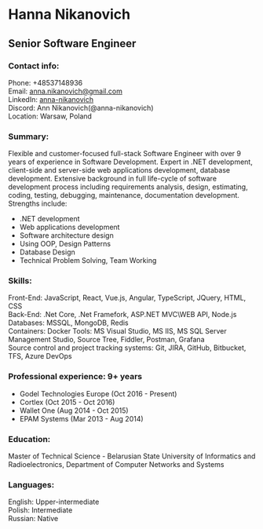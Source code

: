 # Hanna Nikanovich
## Senior Software Engineer
### Contact info:
Phone: +48537148936\
Email: anna.nikanovich@gmail.com\
LinkedIn: [anna-nikanovich](https://www.linkedin.com/in/anna-nikanovich-79698458/)\
Discord: Ann Nikanovich(@anna-nikanovich)\
Location: Warsaw, Poland
### Summary:
Flexible and customer-focused full-stack Software Engineer with over 9 years of experience in Software Development. Expert in .NET development, client-side and server-side web applications development, database development.
Extensive background in full life-cycle of software development process including requirements analysis, design, estimating, coding, testing, debugging, maintenance, documentation development. 
Strengths include: 
- .NET development
- Web applications development
- Software architecture design
- Using OOP, Design Patterns 
- Database Design 
- Technical Problem Solving, Team Working

### Skills:
Front-End: JavaScript, React, Vue.js, Angular, TypeScript, JQuery, HTML, CSS\
Back-End: .Net Core, .Net Framefork, ASP.NET MVC\WEB API, Node.js\
Databases: MSSQL, MongoDB, Redis\
Containers: Docker
Tools: MS Visual Studio, MS IIS, MS SQL Server Management Studio, Source Tree, Fiddler, Postman, Grafana\
Source control and project tracking systems: Git, JIRA, GitHub, Bitbucket, TFS, Azure DevOps
### Professional experience: 9+ years
- Godel Technologies Europe (Oct 2016 - Present)
- Cortlex (Oct 2015 - Oct 2016)
- Wallet One (Aug 2014 - Oct 2015)
- EPAM Systems (Mar 2013 - Aug 2014)

### Education:
Master of Technical Science - Belarusian State University of Informatics and Radioelectronics, Department of Computer Networks and Systems
### Languages:
English: Upper-intermediate\
Polish: Intermediate\
Russian: Native
